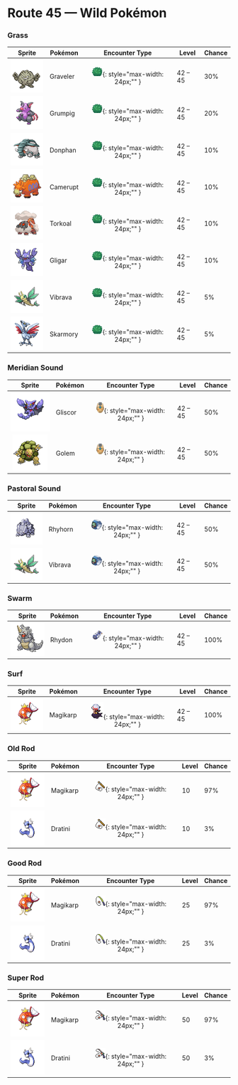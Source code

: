 # Route 45 — Wild Pokémon

### Grass

| Sprite | Pokémon | Encounter Type | Level | Chance |
|:------:|---------|:--------------:|-------|--------|
| ![Graveler](../../assets/sprites/graveler/front.gif "With a free and uncaring nature, it doesn’t mind if pieces break off while it rolls down mountains.") | Graveler | ![Grass](../../assets/encounter_types/grass.png "Grass"){: style="max-width: 24px;"" } | 42 – 45 | 30% |
| ![Grumpig](../../assets/sprites/grumpig/front.gif "It can perform odd dance steps to influence foes. Its style of dancing became hugely popular overseas.") | Grumpig | ![Grass](../../assets/encounter_types/grass.png "Grass"){: style="max-width: 24px;"" } | 42 – 45 | 20% |
| ![Donphan](../../assets/sprites/donphan/front.gif "It has sharp, hard tusks and a rugged hide. Its tackle is strong enough to knock down a house.") | Donphan | ![Grass](../../assets/encounter_types/grass.png "Grass"){: style="max-width: 24px;"" } | 42 – 45 | 10% |
| ![Camerupt](../../assets/sprites/camerupt/front.gif "It lives in the crater of a volcano. It is well known that the humps on its back erupt every 10 years.") | Camerupt | ![Grass](../../assets/encounter_types/grass.png "Grass"){: style="max-width: 24px;"" } | 42 – 45 | 10% |
| ![Torkoal](../../assets/sprites/torkoal/front.gif "You find abandoned coal mines full of them. They dig tirelessly in search of coal.") | Torkoal | ![Grass](../../assets/encounter_types/grass.png "Grass"){: style="max-width: 24px;"" } | 42 – 45 | 10% |
| ![Gligar](../../assets/sprites/gligar/front.gif "It flies straight at its target’s face, then clamps down on the startled victim to inject poison.") | Gligar | ![Grass](../../assets/encounter_types/grass.png "Grass"){: style="max-width: 24px;"" } | 42 – 45 | 10% |
| ![Vibrava](../../assets/sprites/vibrava/front.gif "It vibrates its wings vigorously, creating ultrasonic waves that cause serious headaches.") | Vibrava | ![Grass](../../assets/encounter_types/grass.png "Grass"){: style="max-width: 24px;"" } | 42 – 45 | 5% |
| ![Skarmory](../../assets/sprites/skarmory/front.gif "Its sturdy wings look heavy, but they are actually hollow and light, allowing it to fly freely in the sky.") | Skarmory | ![Grass](../../assets/encounter_types/grass.png "Grass"){: style="max-width: 24px;"" } | 42 – 45 | 5% |

### Meridian Sound

| Sprite | Pokémon | Encounter Type | Level | Chance |
|:------:|---------|:--------------:|-------|--------|
| ![Gliscor](../../assets/sprites/gliscor/front.gif "Its flight is soundless. It uses its lengthy tail to carry off its prey... Then its elongated fangs do the rest.") | Gliscor | ![Meridian Sound](../../assets/encounter_types/meridian_sound.png "Meridian Sound"){: style="max-width: 24px;"" } | 42 – 45 | 50% |
| ![Golem](../../assets/sprites/golem/front.gif "It sheds its skin once a year. The discarded shell immediately hardens and crumbles away.") | Golem | ![Meridian Sound](../../assets/encounter_types/meridian_sound.png "Meridian Sound"){: style="max-width: 24px;"" } | 42 – 45 | 50% |

### Pastoral Sound

| Sprite | Pokémon | Encounter Type | Level | Chance |
|:------:|---------|:--------------:|-------|--------|
| ![Rhyhorn](../../assets/sprites/rhyhorn/front.gif "It is inept at turning because of its four short legs. It can only charge and run in one direction.") | Rhyhorn | ![Pastoral Sound](../../assets/encounter_types/pastoral_sound.png "Pastoral Sound"){: style="max-width: 24px;"" } | 42 – 45 | 50% |
| ![Vibrava](../../assets/sprites/vibrava/front.gif "It vibrates its wings vigorously, creating ultrasonic waves that cause serious headaches.") | Vibrava | ![Pastoral Sound](../../assets/encounter_types/pastoral_sound.png "Pastoral Sound"){: style="max-width: 24px;"" } | 42 – 45 | 50% |

### Swarm

| Sprite | Pokémon | Encounter Type | Level | Chance |
|:------:|---------|:--------------:|-------|--------|
| ![Rhydon](../../assets/sprites/rhydon/front.gif "Its rugged hide protects it from even the heat of lava. However, the hide also makes it insensitive.") | Rhydon | ![Swarm](../../assets/encounter_types/swarm.png "Swarm"){: style="max-width: 24px;"" } | 42 – 45 | 100% |

### Surf

| Sprite | Pokémon | Encounter Type | Level | Chance |
|:------:|---------|:--------------:|-------|--------|
| ![Magikarp](../../assets/sprites/magikarp/front.gif "An underpowered, pathetic Pokémon. It may jump high on rare occasions, but usually not more than seven feet.") | Magikarp | ![Surf](../../assets/encounter_types/surf.png "Surf"){: style="max-width: 24px;"" } | 42 – 45 | 100% |

### Old Rod

| Sprite | Pokémon | Encounter Type | Level | Chance |
|:------:|---------|:--------------:|-------|--------|
| ![Magikarp](../../assets/sprites/magikarp/front.gif "An underpowered, pathetic Pokémon. It may jump high on rare occasions, but usually not more than seven feet.") | Magikarp | ![Old Rod](../../assets/encounter_types/old_rod.png "Old Rod"){: style="max-width: 24px;"" } | 10 | 97% |
| ![Dratini](../../assets/sprites/dratini/front.gif "It is born large to start with. It repeatedly sheds its skin as it steadily grows longer.") | Dratini | ![Old Rod](../../assets/encounter_types/old_rod.png "Old Rod"){: style="max-width: 24px;"" } | 10 | 3% |

### Good Rod

| Sprite | Pokémon | Encounter Type | Level | Chance |
|:------:|---------|:--------------:|-------|--------|
| ![Magikarp](../../assets/sprites/magikarp/front.gif "An underpowered, pathetic Pokémon. It may jump high on rare occasions, but usually not more than seven feet.") | Magikarp | ![Good Rod](../../assets/encounter_types/good_rod.png "Good Rod"){: style="max-width: 24px;"" } | 25 | 97% |
| ![Dratini](../../assets/sprites/dratini/front.gif "It is born large to start with. It repeatedly sheds its skin as it steadily grows longer.") | Dratini | ![Good Rod](../../assets/encounter_types/good_rod.png "Good Rod"){: style="max-width: 24px;"" } | 25 | 3% |

### Super Rod

| Sprite | Pokémon | Encounter Type | Level | Chance |
|:------:|---------|:--------------:|-------|--------|
| ![Magikarp](../../assets/sprites/magikarp/front.gif "An underpowered, pathetic Pokémon. It may jump high on rare occasions, but usually not more than seven feet.") | Magikarp | ![Super Rod](../../assets/encounter_types/super_rod.png "Super Rod"){: style="max-width: 24px;"" } | 50 | 97% |
| ![Dratini](../../assets/sprites/dratini/front.gif "It is born large to start with. It repeatedly sheds its skin as it steadily grows longer.") | Dratini | ![Super Rod](../../assets/encounter_types/super_rod.png "Super Rod"){: style="max-width: 24px;"" } | 50 | 3% |

